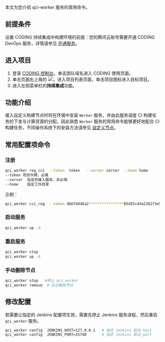 本文为您介绍 qci-worker 服务的常用命令。

## 前提条件
设置 CODING 持续集成中构建环境的前提：您的腾讯云账号需要开通 CODING DevOps 服务，详情请参见 [开通服务](https://cloud.tencent.com/document/product/1115/37268)。

## 进入项目
1. 登录 [CODING 控制台](https://console.cloud.tencent.com/coding)，单击团队域名进入 CODING 使用页面。
2. 单击页面右上角的 <img src ="https://main.qcloudimg.com/raw/d94a8e60dd3a41d0af07d72ae0e9d70e.png" style ="margin:0">，进入项目列表页面，单击项目图标进入目标项目。
3.  进入左侧菜单栏的**持续集成**功能。

## 功能介绍[](id:intro)
接入自定义构建节点时将在环境中安装 `Worker` 服务，并由此服务调度 CI 构建任务的下发与计算资源的分配。因此熟悉 `Worker` 服务的常用命令能够更好地配合 CI 构建任务，不同操作系统下的安装方法请参见 [自定义节点](https://cloud.tencent.com/document/product/1115/66307)。

## 常用配置项命令[](id:commands)
### 注册[](id:register)
```bash
qci_worker reg_cci  --token  token   --server server  --home home
--token 项目令牌，必填
--server  指定的接入服务，非必填
--home    指定工作目录
```

示例：
```bash
qci_worker cci_reg  --token db6fd4d6a2****************85d55c44a2262f3e543f  --server ws://codingcorp.nh113vufq.dev.coding.io --home ~/.codingqci
```

### 启动服务[](id:start)
```bash
qci_worker up -d
```

### 重启服务[](id:restart)
```bash
qci_worker stop
qci_worker up -d
```

### 手动删除节点[](id:delete)
```bash
qci_worker stop   #停止 qci_worker
qci_worker remove  # 后台删除节点
```

## 修改配置[](id:modify)
若需要让指定的 Jenkins 配置项生效，需要先停止 Jenkins 服务进程，然后重启 `qci_worker` 服务。
```bash
qci_worker config  JENKINS_HOST=127.0.0.1   # 指定 Jenkins 启动 host
qci_worker config  JENKINS_PORT=15740       # 指定 Jenkins 启动 port
```
